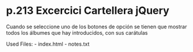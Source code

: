 p.213 Excercici Cartellera jQuery
============================================
Cuando se seleccione uno de los botones de opción se tienen
que mostrar todos los álbumes que hay introducidos, con sus carátulas

Used Files:
	- index.html
	- notes.txt
